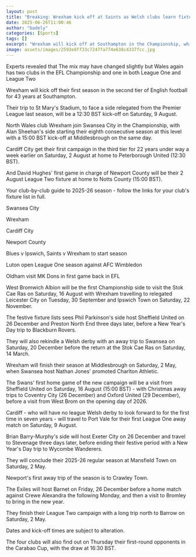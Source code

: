 ```yaml
---
layout: post
title: "Breaking: Wrexham kick off at Saints as Welsh clubs learn fixtures"
date: 2025-06-26T11:00:46
author: "badely"
categories: [Sports]
tags: []
excerpt: "Wrexham will kick off at Southampton in the Championship, while Swansea travel to Middlesbrough a week after Cardiff City and Newport County start at "
image: assets/images/2593e8ff33c7247fa774e638c4337fcc.jpg
---
```


Experts revealed that The mix may have changed slightly but Wales again has two clubs in the EFL Championship and one in both League One and League Two

Wrexham will kick off their first season in the second tier of English football for 43 years at Southampton.

Their trip to St Mary's Stadium, to face a side relegated from the Premier League last season, will be a 12:30 BST kick-off on Saturday, 9 August.

North Wales club Wrexham join Swansea City in the Championship, with Alan Sheehan's side starting their eighth consecutive season at this level with a 15:00 BST kick-off at Middlesbrough on the same day.

Cardiff City get their first campaign in the third tier for 22 years under way a week earlier on Saturday, 2 August at home to Peterborough United (12:30 BST).

And David Hughes' first game in charge of Newport County will be their 2 August League Two fixture at home to Notts County (15:00 BST).

Your club-by-club guide to 2025-26 season - follow the links for your club's fixture list in full.

Swansea City

Wrexham

Cardiff City

Newport County

Blues v Ipswich, Saints v Wrexham to start season

Luton open League One season against AFC Wimbledon

Oldham visit MK Dons in first game back in EFL

West Bromwich Albion will be the first Championship side to visit the Stok Cae Ras  on Saturday, 16 August with Wrexham travelling to relegated Leicester City on Tuesday, 30 September and Ipswich Town on Saturday, 22 November.

The festive fixture lists sees Phil Parkinson's side host Sheffield United on 26 December and Preston North End three days later, before a New Year's Day trip to Blackburn Rovers.

They will also rekindle a Welsh derby with an away trip to Swansea on Saturday, 20 December before the return at the Stok Cae Ras on Saturday, 14 March.

Wrexham will finish their season at Middlesbrough on Saturday, 2 May, when Swansea host Nathan Jones' promoted Charlton Athletic.

The Swans' first home game of the new campaign will be a visit from Sheffield United on Saturday, 16 August (15:00 BST) - with Christmas away trips to Coventry City (26 December) and Oxford United (29 December), before a visit from West Brom on the opening day of 2026.

Cardiff - who will have no league Welsh derby to look forward to for the first time in seven years - will travel to Port Vale for their first League One away match on Saturday, 9 August.

Brian Barry-Murphy's side will host Exeter City on 26 December and travel to Stevenage three days later, before ending their festive period with a New Year's Day trip to Wycombe Wanderers.

They will conclude their 2025-26 regular season at Mansfield Town on Saturday, 2 May.

Newport's first away trip of the season is to Crawley Town.

The Exiles will host Barnet on Friday, 26 December before a home match against Crewe Alexandra the following Monday, and then a visit to Bromley to bring in the new year.

They finish their League Two campaign with a long trip north to Barrow on Saturday, 2 May.

Dates and kick-off times are subject to alteration. 

The four clubs will also find out on Thursday their first-round opponents in the Carabao Cup, with the draw at 16:30 BST.

